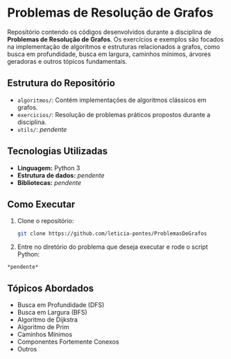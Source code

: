 # Problemas de Resolução de Grafos

Repositório contendo os códigos desenvolvidos durante a disciplina de **Problemas de Resolução de Grafos**. Os exercícios e exemplos são focados na implementação de algoritmos e estruturas relacionados a grafos, como busca em profundidade, busca em largura, caminhos mínimos, árvores geradoras e outros tópicos fundamentais.

## Estrutura do Repositório

- `algoritmos/`: Contém implementações de algoritmos clássicos em grafos.
- `exercicios/`: Resolução de problemas práticos propostos durante a disciplina.
- `utils/`: *pendente*

## Tecnologias Utilizadas

- **Linguagem:** Python 3
- **Estrutura de dados:** *pendente*
- **Bibliotecas:** *pendente*

## Como Executar

1. Clone o repositório:

    ```bash
    git clone https://github.com/leticia-pontes/ProblemasDeGrafos
    ```

2. Entre no diretório do problema que deseja executar e rode o script Python:
  ```plaintext
  *pendente*
  ```

## Tópicos Abordados

- Busca em Profundidade (DFS)
- Busca em Largura (BFS)
- Algoritmo de Dijkstra
- Algoritmo de Prim
- Caminhos Mínimos
- Componentes Fortemente Conexos
- Outros
